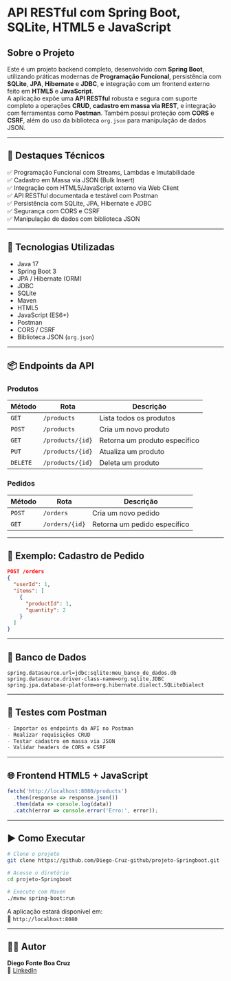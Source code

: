 # API RESTful com Spring Boot, SQLite, HTML5 e JavaScript

## Sobre o Projeto
Este é um projeto backend completo, desenvolvido com **Spring Boot**, utilizando práticas modernas de **Programação Funcional**, persistência com **SQLite**, **JPA**, **Hibernate** e **JDBC**, e integração com um frontend externo feito em **HTML5** e **JavaScript**.  
A aplicação expõe uma **API RESTful** robusta e segura com suporte completo a operações **CRUD**, **cadastro em massa via REST**, e integração com ferramentas como **Postman**. Também possui proteção com **CORS** e **CSRF**, além do uso da biblioteca `org.json` para manipulação de dados JSON.

---

## 🧠 Destaques Técnicos
✅ Programação Funcional com Streams, Lambdas e Imutabilidade  
✅ Cadastro em Massa via JSON (Bulk Insert)  
✅ Integração com HTML5/JavaScript externo via Web Client  
✅ API RESTful documentada e testável com Postman  
✅ Persistência com SQLite, JPA, Hibernate e JDBC  
✅ Segurança com CORS e CSRF  
✅ Manipulação de dados com biblioteca JSON  

---

## 🚀 Tecnologias Utilizadas
- Java 17  
- Spring Boot 3  
- JPA / Hibernate (ORM)  
- JDBC  
- SQLite  
- Maven  
- HTML5  
- JavaScript (ES6+)  
- Postman  
- CORS / CSRF  
- Biblioteca JSON (`org.json`)  

---

## 📦 Endpoints da API

### Produtos

| Método | Rota             | Descrição                      |
|--------|------------------|--------------------------------|
| `GET`  | `/products`      | Lista todos os produtos        |
| `POST` | `/products`      | Cria um novo produto           |
| `GET`  | `/products/{id}` | Retorna um produto específico  |
| `PUT`  | `/products/{id}` | Atualiza um produto            |
| `DELETE` | `/products/{id}` | Deleta um produto              |

### Pedidos

| Método | Rota           | Descrição                      |
|--------|---------------|--------------------------------|
| `POST` | `/orders`     | Cria um novo pedido            |
| `GET`  | `/orders/{id}`| Retorna um pedido específico   |

---

## 🔄 Exemplo: Cadastro de Pedido
```json
POST /orders
{
  "userId": 1,
  "items": [
    {
      "productId": 1,
      "quantity": 2
    }
  ]
}
```

---

## 💾 Banco de Dados
```properties
spring.datasource.url=jdbc:sqlite:meu_banco_de_dados.db
spring.datasource.driver-class-name=org.sqlite.JDBC
spring.jpa.database-platform=org.hibernate.dialect.SQLiteDialect
```

---

## 🧪 Testes com Postman
```md
- Importar os endpoints da API no Postman  
- Realizar requisições CRUD  
- Testar cadastro em massa via JSON  
- Validar headers de CORS e CSRF  
```

---

## 🌐 Frontend HTML5 + JavaScript
```javascript
fetch('http://localhost:8080/products')
  .then(response => response.json())
  .then(data => console.log(data))
  .catch(error => console.error('Erro:', error));
```

---

## ▶️ Como Executar
```bash
# Clone o projeto
git clone https://github.com/Diego-Cruz-github/projeto-Springboot.git

# Acesse o diretório
cd projeto-Springboot

# Execute com Maven
./mvnw spring-boot:run
```
A aplicação estará disponível em:  
🔗 `http://localhost:8080`

---

## 👨‍💻 Autor
**Diego Fonte Boa Cruz**  
📌 [LinkedIn](https://www.linkedin.com/in/diegof90)
